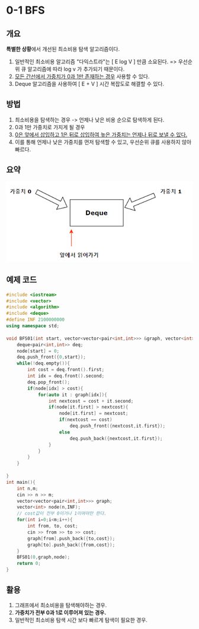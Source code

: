 # 0-1 BFS

## 개요


**특별한 상황**에서 개선된 최소비용 탐색 알고리즘이다.

1. 일반적인 최소비용 알고리즘 "다익스트라"는 [ E log V ] 만큼 소요된다.
  => 우선순위 큐 알고리즘에 따라 log v 가 추가되기 때문이다.
2. <U>모든 간선에서 가중치가 0과 1만 존재하는 경우</U> 사용할 수 있다.
3. Deque 알고리즘을 사용하여 [ E + V ] 시간 복잡도로 해결할 수 있다.      

## 방법


1. 최소비용을 탐색하는 경우 -> 언제나 낮은 비용 순으로 탐색하게 된다.
2. 0과 1만 가중치로 가지게 될 경우
3. <U>0은 앞에서 삽입하고 1은 뒤로 삽입하여 높은 가중치는 언제나 뒤로 보낼 수 있다.</U>
4. 이를 통해 언제나 낮은 가중치를 먼저 탐색할 수 있고, 우선순위 큐를 사용하지 않아 빠르다.

## 요약
![0-1BFS](./이미지/0-1BFS.png) 

## 예제 코드


```cpp
#include <iostream>
#include <vector>
#include <algorithm>
#include <deque>
#define INF 2100000000
using namespace std;

void BFS01(int start, vector<vector<pair<int,int>>> &graph, vector<int> &node){
    deque<pair<int,int>> deq;
    node[start] = 0;
    deq.push_front({0,start});
    while(!deq.empty()){
        int cost = deq.front().first;
        int idx = deq.front().second;
        deq.pop_front();
        if(node[idx] > cost){
            for(auto it : graph[idx]){
                int nextcost = cost + it.second;
                if(node[it.first] > nextcost){
                    node[it.first] = nextcost;
                    if(nextcost == cost)
                        deq.push_front({nextcost,it.first});
                    else
                        deq.push_back({nextcost,it.first});
                }
            }
        }
    }
    
}
int main(){
    int n,m;
    cin >> n >> m;
    vector<vector<pair<int,int>>> graph;
    vector<int> node(n,INF);
    // cost값이 전부 0이거나 1이여야만 한다.
    for(int i=0;i<m;i++){
        int from, to, cost;
        cin >> from >> to >> cost;
        graph[from].push_back({to,cost});
        graph[to].push_back({from,cost});
    }
    BFS01(0,graph,node);
    return 0;
}
```

## 활용

1. 그래프에서 최소비용을 탐색해야하는 경우.
2. **가중치가 전부 0과 1로 이루어져 있는 경우.**
3. 일반적인 최소비용 탐색 시간 보다 빠르게 탐색이 필요한 경우.